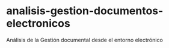 # analisis-gestion-documentos-electronicos
Análisis de la Gestión documental desde el entorno electrónico
